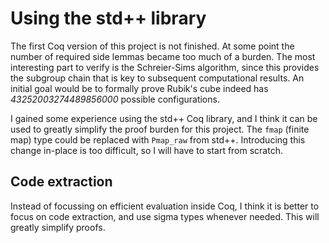 Using the std++ library
=======================
The first Coq version of this project is not finished. At some point the number
of required side lemmas became too much of a burden. The most interesting part
to verify is the Schreier-Sims algorithm, since this provides the subgroup chain
that is key to subsequent computational results. An initial goal would be to
formally prove Rubik's cube indeed has *43252003274489856000* possible
configurations.

I gained some experience using the std++ Coq library, and I think it can be used
to greatly simplify the proof burden for this project. The `fmap` (finite map)
type could be replaced with `Pmap_raw` from std++. Introducing this change
in-place is too difficult, so I will have to start from scratch.

Code extraction
---------------
Instead of focussing on efficient evaluation inside Coq, I think it is better to
focus on code extraction, and use sigma types whenever needed. This will greatly
simplify proofs.
